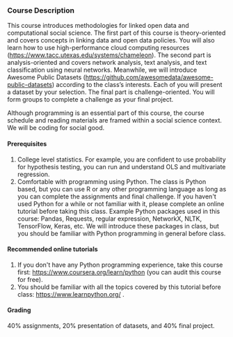 ### Course Description

This course introduces methodologies for linked open data and computational social science. The first part of this course is theory-oriented and covers concepts in linking data and open data policies. You will also learn how to use high-performance cloud computing resources (https://www.tacc.utexas.edu/systems/chameleon). The second part is analysis-oriented and covers network analysis, text analysis, and text classification using neural networks. Meanwhile, we will introduce Awesome Public Datasets (https://github.com/awesomedata/awesome-public-datasets) according to the class’s interests. Each of you will present a dataset by your selection. The final part is challenge-oriented. You will form groups to complete a challenge as your final project. 

Although programming is an essential part of this course, the course schedule and reading materials are framed within a social science context. We will be coding for social good.

#### Prerequisites

1. College level statistics. For example, you are confident to use probability for hypothesis testing, you can run and understand OLS and multivariate regression.
2. Comfortable with programming using Python. The class is Python based, but you can use R or any other programming language as long as you can complete the assignments and final challenge. If you haven't used Python for a while or not familiar with it, please complete an online tutorial before taking this class. Example Python packages used in this course: Pandas, Requests, regular expression, NetworkX, NLTK, TensorFlow, Keras, etc. We will introduce these packages in class, but you should be familiar with Python programming in general before class.

#### Recommended online tutorials

1. If you don't have any Python programming experience, take this course first: https://www.coursera.org/learn/python (you can audit this course for free). 
2. You should be familiar with all the topics covered by this tutorial before class: https://www.learnpython.org/ .

#### Grading
40% assignments, 20% presentation of datasets, and 40% final project.


